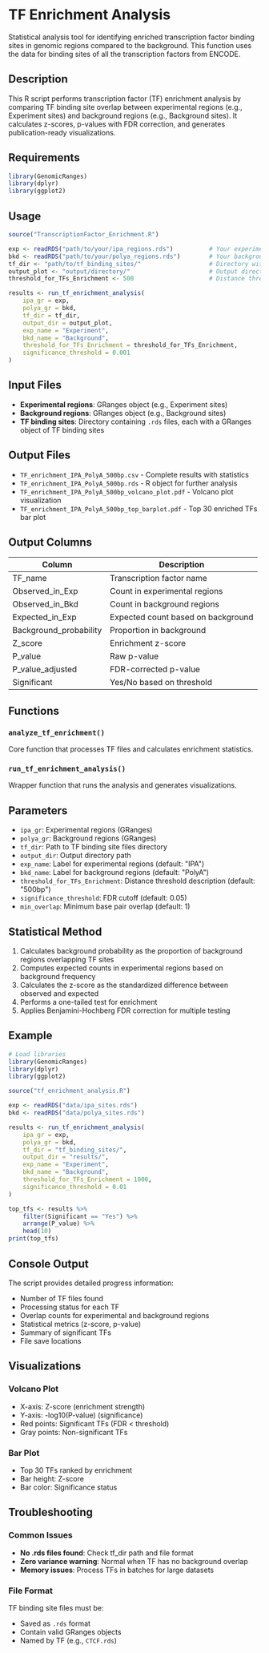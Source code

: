 # TF Enrichment Analysis

Statistical analysis tool for identifying enriched transcription factor binding sites in genomic regions compared to the background. This function uses the data for binding sites of all the transcription factors from ENCODE.

## Description

This R script performs transcription factor (TF) enrichment analysis by comparing TF binding site overlap between experimental regions (e.g., Experiment sites) and background regions (e.g., Background sites). It calculates z-scores, p-values with FDR correction, and generates publication-ready visualizations.

## Requirements
```r
library(GenomicRanges)
library(dplyr)
library(ggplot2)
```

## Usage
```r
source("TranscriptionFactor_Enrichment.R")

exp <- readRDS("path/to/your/ipa_regions.rds")          # Your experimental regions (GRanges)
bkd <- readRDS("path/to/your/polya_regions.rds")        # Your background regions (GRanges)
tf_dir <- "path/to/tf_binding_sites/"                   # Directory with TF .rds files
output_plot <- "output/directory/"                      # Output directory
threshold_for_TFs_Enrichment <- 500                     # Distance threshold label from center

results <- run_tf_enrichment_analysis(
    ipa_gr = exp,
    polya_gr = bkd,
    tf_dir = tf_dir,
    output_dir = output_plot,
    exp_name = "Experiment",
    bkd_name = "Background",
    threshold_for_TFs_Enrichment = threshold_for_TFs_Enrichment,
    significance_threshold = 0.001
)
```

## Input Files

- **Experimental regions**: GRanges object (e.g., Experiment sites)
- **Background regions**: GRanges object (e.g., Background sites)  
- **TF binding sites**: Directory containing `.rds` files, each with a GRanges object of TF binding sites

## Output Files

- `TF_enrichment_IPA_PolyA_500bp.csv` - Complete results with statistics
- `TF_enrichment_IPA_PolyA_500bp.rds` - R object for further analysis
- `TF_enrichment_IPA_PolyA_500bp_volcano_plot.pdf` - Volcano plot visualization
- `TF_enrichment_IPA_PolyA_500bp_top_barplot.pdf` - Top 30 enriched TFs bar plot

## Output Columns

| Column | Description |
|--------|-------------|
| TF_name | Transcription factor name |
| Observed_in_Exp | Count in experimental regions |
| Observed_in_Bkd | Count in background regions |
| Expected_in_Exp | Expected count based on background |
| Background_probability | Proportion in background |
| Z_score | Enrichment z-score |
| P_value | Raw p-value |
| P_value_adjusted | FDR-corrected p-value |
| Significant | Yes/No based on threshold |

## Functions

### `analyze_tf_enrichment()`
Core function that processes TF files and calculates enrichment statistics.

### `run_tf_enrichment_analysis()` 
Wrapper function that runs the analysis and generates visualizations.

## Parameters

- `ipa_gr`: Experimental regions (GRanges)
- `polya_gr`: Background regions (GRanges)
- `tf_dir`: Path to TF binding site files directory
- `output_dir`: Output directory path
- `exp_name`: Label for experimental regions (default: "IPA")
- `bkd_name`: Label for background regions (default: "PolyA")
- `threshold_for_TFs_Enrichment`: Distance threshold description (default: "500bp")
- `significance_threshold`: FDR cutoff (default: 0.05)
- `min_overlap`: Minimum base pair overlap (default: 1)

## Statistical Method

1. Calculates background probability as the proportion of background regions overlapping TF sites
2. Computes expected counts in experimental regions based on background frequency
3. Calculates the z-score as the standardized difference between observed and expected
4. Performs a one-tailed test for enrichment
5. Applies Benjamini-Hochberg FDR correction for multiple testing

## Example
```r
# Load libraries
library(GenomicRanges)
library(dplyr)
library(ggplot2)

source("tf_enrichment_analysis.R")

exp <- readRDS("data/ipa_sites.rds")
bkd <- readRDS("data/polya_sites.rds")

results <- run_tf_enrichment_analysis(
    ipa_gr = exp,
    polya_gr = bkd,
    tf_dir = "tf_binding_sites/",
    output_dir = "results/",
    exp_name = "Experiment",
    bkd_name = "Background",
    threshold_for_TFs_Enrichment = 1000,
    significance_threshold = 0.01
)

top_tfs <- results %>%
    filter(Significant == "Yes") %>%
    arrange(P_value) %>%
    head(10)
print(top_tfs)
```

## Console Output

The script provides detailed progress information:
- Number of TF files found
- Processing status for each TF
- Overlap counts for experimental and background regions
- Statistical metrics (z-score, p-value)
- Summary of significant TFs
- File save locations

## Visualizations

### Volcano Plot
- X-axis: Z-score (enrichment strength)
- Y-axis: -log10(P-value) (significance)
- Red points: Significant TFs (FDR < threshold)
- Gray points: Non-significant TFs

### Bar Plot
- Top 30 TFs ranked by enrichment
- Bar height: Z-score
- Bar color: Significance status

## Troubleshooting

### Common Issues
- **No .rds files found**: Check tf_dir path and file format
- **Zero variance warning**: Normal when TF has no background overlap
- **Memory issues**: Process TFs in batches for large datasets

### File Format
TF binding site files must be:
- Saved as `.rds` format
- Contain valid GRanges objects
- Named by TF (e.g., `CTCF.rds`)

